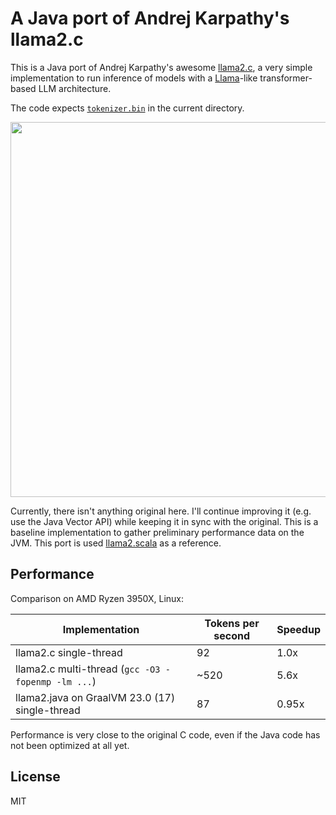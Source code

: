 # A Java port of Andrej Karpathy's llama2.c

This is a Java port of Andrej Karpathy's awesome [llama2.c](https://github.com/karpathy/llama2.c), a very simple implementation
to run inference of models with a [Llama](https://arxiv.org/pdf/2302.13971.pdf)-like transformer-based LLM architecture.

The code expects [`tokenizer.bin`](https://github.com/karpathy/llama2.c/raw/master/tokenizer.bin) in the current directory.

<p align="center">
  <img width="600" src="https://github.com/mukel/llama2.java/assets/1896283/f3e1ea49-b88f-4893-9656-e09057dc4281">  
</p>

Currently, there isn't anything original here. I'll continue improving it (e.g. use the Java Vector API) while
keeping it in sync with the original. This is a baseline implementation to gather preliminary performance data on the JVM.
This port is used [llama2.scala](https://github.com/jrudolph/llama2.scala) as a reference.

## Performance

Comparison on AMD Ryzen 3950X, Linux:

| Implementation | Tokens per second | Speedup |
| -------------- | ----------------- | ------- |
| llama2.c single-thread | 92 | 1.0x |
| llama2.c multi-thread (`gcc -O3 -fopenmp -lm ...`) | ~520 | 5.6x |
| llama2.java on GraalVM 23.0 (17) single-thread | 87 | 0.95x |

Performance is very close to the original C code, even if the Java code has not been optimized at all yet.

## License

MIT
